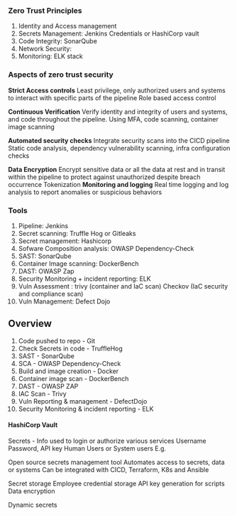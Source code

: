 ### Zero Trust Principles 
1. Identity and Access management
1. Secrets Management: Jenkins Credentials or HashiCorp vault
2. Code Integrity: SonarQube 
3. Network Security:
4. Monitoring: ELK stack

### Aspects of zero trust security
**Strict Access controls** 
	Least privilege, only authorized users and systems to interact with specific parts of the pipeline
	Role based access control

**Continuous Verification**
	Verify identity and integrity of users and systems, and  code throughout the pipeline. 
	Using MFA, code scanning, container image scanning

**Automated security checks**
	Integrate security scans into the CICD pipeline
	Static code analysis, dependency vulnerability scanning, infra configuration checks 

**Data Encryption**
	Encrypt sensitive data or all the data at rest and in transit within the pipeline to protect against unauthorized despite breach occurrence
	Tokenization 
**Monitoring and logging**
	Real time logging and log analysis to report anomalies or suspicious behaviors

### Tools 
1. Pipeline: Jenkins
2. Secret scanning: Truffle Hog or Gitleaks
3. Secret management: Hashicorp
4. Sofware Composition analysis: OWASP Dependency-Check
5. SAST: SonarQube
6. Container Image scanning: DockerBench
7. DAST: OWASP Zap
8. Security Monitoring + incident reporting: ELK 
9. Vuln Assessment : trivy (container and IaC scan) Checkov (IaC security and compliance scan)
10. Vuln Management: Defect Dojo 



## Overview 
1. Code pushed to repo - Git
2. Check Secrets in code - TruffleHog 
3. SAST - SonarQube
4. SCA - OWASP Dependency-Check
5. Build and image creation - Docker 
6. Container image scan - DockerBench
7. DAST - OWASP ZAP
8. IAC Scan - Trivy
9. Vuln Reporting & management - DefectDojo
10. Security Monitoring  & incident reporting - ELK

#### HashiCorp Vault

Secrets - Info used to login or authorize various services
Username Password, API key
Human Users or System users
E.g. 











Open source secrets management tool
Automates access to secrets, data or systems
Can be integrated with CICD, Terraform, K8s and Ansible 

Secret storage
Employee credential storage
API key generation  for scripts
Data encryption

Dynamic secrets





